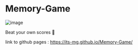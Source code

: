 # Memory-Game
![image](https://github.com/user-attachments/assets/38ad5fcb-c757-4a3a-a6cf-fcb338022209)

Beat your own scores 👀

link to github pages : 
https://its-mg.github.io/Memory-Game/

